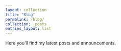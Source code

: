 ```yaml
---
layout: collection
title: "Blog"
permalink: /blog/
collection: _posts
entries_layout: list
---
```

Here you’ll find my latest posts and announcements.

